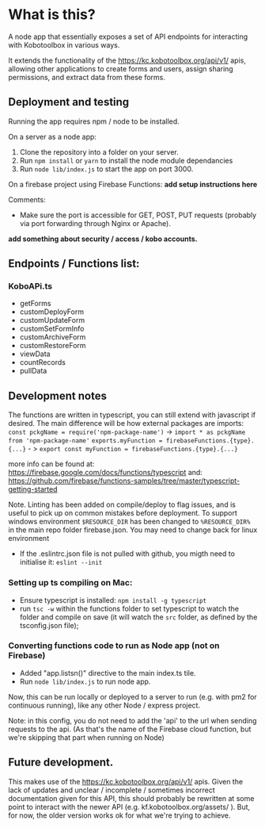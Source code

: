 # What is this?

A node app that essentially exposes a set of API endpoints for interacting with Kobotoolbox in various ways.

It extends the functionality of the https://kc.kobotoolbox.org/api/v1/ apis, allowing other applications to create forms and users, assign sharing permissions, and extract data from these forms.

## Deployment and testing

Running the app requires npm / node to be installed.

On a server as a node app:
1. Clone the repository into a folder on your server.
2. Run `npm install` or `yarn` to install the node module dependancies
3. Run `node lib/index.js` to start the app on port 3000.

On a firebase project using Firebase Functions:
__add setup instructions here__

Comments:
* Make sure the port is accessible for GET, POST, PUT requests (probably via port forwarding through Nginx or Apache).

__add something about security / access / kobo accounts.__

## Endpoints / Functions list:

### KoboAPi.ts
* getForms
* customDeployForm
* customUpdateForm
* customSetFormInfo
* customArchiveForm
* customRestoreForm
* viewData
* countRecords
* pullData



## Development notes

The functions are written in typescript, you can still extend with javascript if desired. The main difference will be how external packages are imports:
`const pckgName = require('npm-package-name')` -> `import * as pckgName from 'npm-package-name'`
`exports.myFunction = firebaseFunctions.{type}.{...}` - > `export const myFunction = firebaseFunctions.{type}.{...}`

more info can be found at: https://firebase.google.com/docs/functions/typescript
and: https://github.com/firebase/functions-samples/tree/master/typescript-getting-started

Note. Linting has been added on compile/deploy to flag issues, and is useful to pick up on common mistakes before deployment. To support windows environment `$RESOURCE_DIR` has been changed to `%RESOURCE_DIR%` in the main repo folder firebase.json. You may need to change back for linux environment

 - If the .eslintrc.json file is not pulled with github, you migth need to initialise it: `eslint --init`

### Setting up ts compiling on Mac:

 - Ensure typescript is installed: `npm install -g typescript`
 - run `tsc -w` within the functions folder to set typescript to watch the folder and compile on save (it will watch the `src` folder, as defined by the tsconfig.json file);
 

### Converting functions code to run as Node app (not on Firebase)
 - Added "app.listsn()" directive to the main index.ts tile.
 - Run `node lib/index.js` to run node app.

Now, this can be run locally or deployed to a server to run (e.g. with pm2 for continuous running), like any other Node / express project.

Note: in this config, you do not need to add the 'api' to the url when sending requests to the api. (As that's the name of the Firebase cloud function, but we're skipping that part when running on Node)


## Future development.
This makes use of the https://kc.kobotoolbox.org/api/v1/ apis. Given the lack of updates and unclear / incomplete / sometimes incorrect documentation given for this API, this should probably be rewritten at some point to interact with the newer API (e.g. kf.kobotoolbox.org/assets/ ). But, for now, the older version works ok for what we're trying to achieve.
